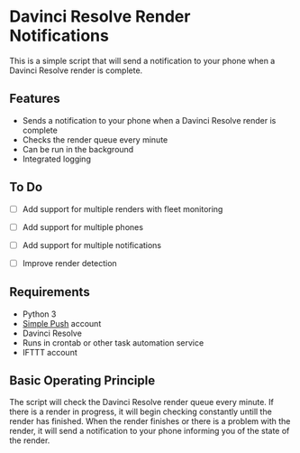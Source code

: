 # Davinci Resolve Render Notifications

This is a simple script that will send a notification to your phone when a Davinci Resolve render is complete.

## Features

- Sends a notification to your phone when a Davinci Resolve render is complete
- Checks the render queue every minute
- Can be run in the background
- Integrated logging

## To Do

- [ ] Add support for multiple renders with fleet monitoring
- [ ] Add support for multiple phones
- [ ] Add support for multiple notifications
- [ ] Improve render detection


## Requirements

- Python 3
- [Simple Push](https://www.simplepush.io/) account
- Davinci Resolve
- Runs in crontab or other task automation service
- IFTTT account 

## Basic Operating Principle

The script will check the Davinci Resolve render queue every minute. If there is a render in progress, it will begin checking constantly untill the render has finished. When the render finishes or there is a problem with the render, it will send a notification to your phone informing you of the state of the render.